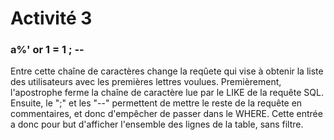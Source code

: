 # Activité 3

### a%' or 1 = 1 ; --

Entre cette chaîne de caractères change la reqûete qui vise à obtenir la liste des utilisateurs avec les premières lettres voulues. Premièrement, l'apostrophe ferme la chaîne de caractère lue par le LIKE de la requête SQL. Ensuite, le ";" et les "--" permettent de mettre le reste de la requête en commentaires, et donc d'empêcher de passer dans le WHERE. Cette entrée a donc pour but d'afficher l'ensemble des lignes de la table, sans filtre.